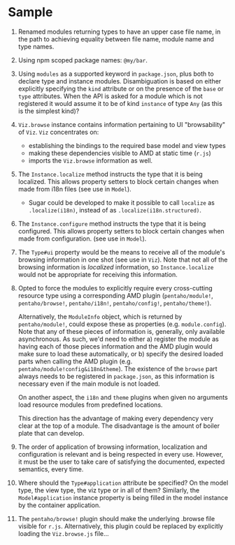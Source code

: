 # Sample

1. Renamed modules returning types to have an upper case file name,
   in the path to achieving equality between file name, module name and type names.

2. Using npm scoped package names: `@my/bar`.

3. Using `modules` as a supported keyword in `package.json`, 
   plus both to declare type and instance modules.
   Disambiguation is based on either explicitly specifying the `kind` attribute or
   on the presence of the `base` or `type` attributes.
   When the API is asked for a module which is not registered it would assume it to 
   be of kind `instance` of type `Any` (as this is the simplest kind)?

4. `Viz.browse` instance contains information pertaining to UI "browsability" of `Viz`.
   `Viz` concentrates on:
    * establishing the bindings to the required base model and view types
    * making these dependencies visible to AMD at static time (`r.js`)
    * imports the `Viz.browse` information as well.

5. The `Instance.localize` method instructs the type that it is being localized.
   This allows property setters to block certain changes when made from i18n files
   (see use in `Model`).
   * Sugar could be developed to make it possible to call `localize` 
     as `.localize(i18n)`, instead of as `.localize(i18n.structured)`.

6. The `Instance.configure` method instructs the type that it is being configured.
   This allows property setters to block certain changes when made from configuration.
   (see use in `Model`).

7. The `Type#ui` property would be the means to receive all of the module's browsing information
   in one shot (see use in `Viz`).
   Note that not all of the browsing information is _localized_ information, 
   so `Instance.localize` would not be appropriate for receiving this information.

8. Opted to force the modules to explicitly require every cross-cutting resource type using a 
   corresponding AMD plugin 
   (`pentaho/module!`, `pentaho/browse!`, `pentaho/i18n!`, `pentaho/config!`, `pentaho/theme!`).
   
   Alternatively, the `ModuleInfo` object, which is returned by `pentaho/module!`, 
   could expose these as properties (e.g. `module.config`).
   Note that any of these pieces of information is, generally, only available asynchronous. 
   As such, we'd need to either
   a) register the module as having each of those pieces information and 
   the AMD plugin would make sure to load these automatically, or 
   b) specify the desired loaded parts when calling the AMD plugin 
   (e.g. `pentaho/module!config&i18n&theme`).
   The existence of the `browse` part always needs to be registered in `package.json`,
   as this information is necessary even if the main module is not loaded.
   
   On another aspect, the `i18n` and `theme` plugins when given no arguments load 
   resource modules from predefined locations.
   
   This direction has the advantage of making every dependency very clear at the top of a module.
   The disadvantage is the amount of boiler plate that can develop. 

9. The order of application of browsing information, localization and configuration is relevant
   and is being respected in every use.
   However, it must be the user to take care of satisfying the 
   documented, expected semantics, every time.

10. Where should the `Type#application` attribute be specified?
    On the model type, the view type, the viz type or in all of them?
    Similarly, the `Model#application` instance property is being filled in the 
    model instance by the container application. 

11. The `pentaho/browse!` plugin should make the underlying .browse file visible for `r.js`.
    Alternatively, this plugin could be replaced by explicitly loading the `Viz.browse.js`
    file...
